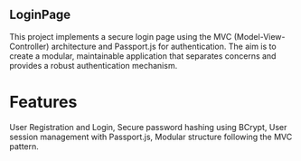 ## LoginPage
This project implements a secure login page using the MVC (Model-View-Controller) architecture and Passport.js for authentication. The aim is to create a modular, maintainable application that separates concerns and provides a robust authentication mechanism.

# Features
User Registration and Login,
Secure password hashing using BCrypt,
User session management with Passport.js,
Modular structure following the MVC pattern.
